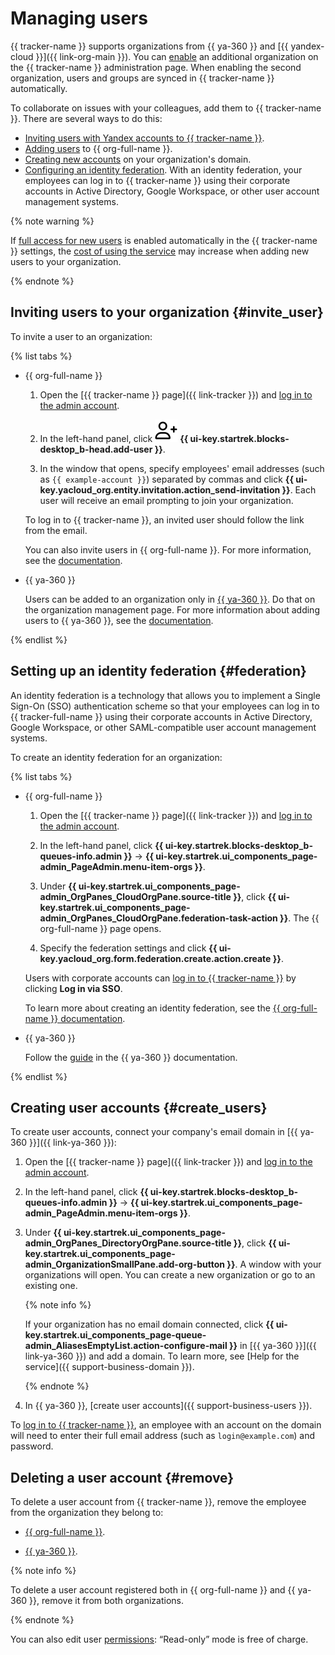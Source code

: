 # Managing users

{{ tracker-name }} supports organizations from {{ ya-360 }} and [{{ yandex-cloud }}]({{ link-org-main }}). You can [enable](https://tracker.yandex.ru/admin/orgs) an additional organization on the {{ tracker-name }} administration page. When enabling the second organization, users and groups are synced in {{ tracker-name }} automatically.

To collaborate on issues with your colleagues, add them to {{ tracker-name }}. There are several ways to do this:
- [Inviting users with Yandex accounts to {{ tracker-name }}](#invite_user).
- [Adding users](../organization/operations/add-account.md) to {{ org-full-name }}.
- [Creating new accounts](#create_users) on your organization's domain.
- [Configuring an identity federation](#federation). With an identity federation, your employees can log in to {{ tracker-name }} using their corporate accounts in Active Directory, Google Workspace, or other user account management systems.


{% note warning %}

If [full access for new users](access.md#access-new-users) is enabled automatically in the {{ tracker-name }} settings, the [cost of using the service](./pricing.md#sec_price) may increase when adding new users to your organization.

{% endnote %}

## Inviting users to your organization {#invite_user}

To invite a user to an organization:

{% list tabs %}

- {{ org-full-name }}

  1. Open the [{{ tracker-name }} page]({{ link-tracker }}) and [log in to the admin account](user/login.md).

  1. In the left-hand panel, click ![](../_assets/tracker/svg/add-user.svg) **{{ ui-key.startrek.blocks-desktop_b-head.add-user }}**.

  1. In the window that opens, specify employees' email addresses (such as `{{ example-account }}`) separated by commas and click **{{ ui-key.yacloud_org.entity.invitation.action_send-invitation }}**. Each user will receive an email prompting to join your organization.

  To log in to {{ tracker-name }}, an invited user should follow the link from the email.

  You can also invite users in {{ org-full-name }}. For more information, see the [documentation](../organization/operations/add-account.md).

- {{ ya-360 }}

  Users can be added to an organization only in [{{ ya-360 }}]((https://admin.yandex.ru/)). Do that on the organization management page. For more information about adding users to {{ ya-360 }}, see the [documentation](https://yandex.com/support/business/users.html#add-users).

{% endlist %}

## Setting up an identity federation {#federation}

An identity federation is a technology that allows you to implement a Single Sign-On (SSO) authentication scheme so that your employees can log in to {{ tracker-full-name }} using their corporate accounts in Active Directory, Google Workspace, or other SAML-compatible user account management systems.

To create an identity federation for an organization:

{% list tabs %}

- {{ org-full-name }}

  1. Open the [{{ tracker-name }} page]({{ link-tracker }}) and [log in to the admin account](user/login.md).

  1. In the left-hand panel, click **{{ ui-key.startrek.blocks-desktop_b-queues-info.admin }}** → **{{ ui-key.startrek.ui_components_page-admin_PageAdmin.menu-item-orgs }}**.

  1. Under **{{ ui-key.startrek.ui_components_page-admin_OrgPanes_CloudOrgPane.source-title }}**, click **{{ ui-key.startrek.ui_components_page-admin_OrgPanes_CloudOrgPane.federation-task-action }}**. The {{ org-full-name }} page opens.

  1. Specify the federation settings and click **{{ ui-key.yacloud_org.form.federation.create.action.create }}**.

  Users with corporate accounts can [log in to {{ tracker-name }}](user/login.md) by clicking **Log in via SSO**.

  To learn more about creating an identity federation, see the [{{ org-full-name }} documentation](../organization/concepts/add-federation.md).

- {{ ya-360 }}

  Follow the [guide](https://yandex.ru/support/business/sso/setup.html) in the {{ ya-360 }} documentation.

{% endlist %}

## Creating user accounts {#create_users}

To create user accounts, connect your company's email domain in [{{ ya-360 }}]({{ link-ya-360 }}):

1. Open the [{{ tracker-name }} page]({{ link-tracker }}) and [log in to the admin account](user/login.md).

1. In the left-hand panel, click **{{ ui-key.startrek.blocks-desktop_b-queues-info.admin }}** → **{{ ui-key.startrek.ui_components_page-admin_PageAdmin.menu-item-orgs }}**.

1. Under **{{ ui-key.startrek.ui_components_page-admin_OrgPanes_DirectoryOrgPane.source-title }}**, click **{{ ui-key.startrek.ui_components_page-admin_OrganizationSmallPane.add-org-button }}**. A window with your organizations will open. You can create a new organization or go to an existing one.

   {% note info %}

   If your organization has no email domain connected, click **{{ ui-key.startrek.ui_components_page-queue-admin_AliasesEmptyList.action-configure-mail }}** in [{{ ya-360 }}]({{ link-ya-360 }}) and add a domain. To learn more, see [Help for the service]({{ support-business-domain }}).

   {% endnote %}

1. In {{ ya-360 }}, [create user accounts]({{ support-business-users }}).

To [log in to {{ tracker-name }}](user/login.md), an employee with an account on the domain will need to enter their full email address (such as `login@example.com`) and password.

## Deleting a user account {#remove}

To delete a user account from {{ tracker-name }}, remove the employee from the organization they belong to:

- [{{ org-full-name }}](../organization/operations/edit-account.md).

- [{{ ya-360 }}](https://yandex.ru/support/business/users.html#sec_delete).

{% note info %}

To delete a user account registered both in {{ org-full-name }} and {{ ya-360 }}, remove it from both organizations.

{% endnote %}

You can also edit user [permissions](./access.md): <q>Read-only</q> mode is free of charge.
